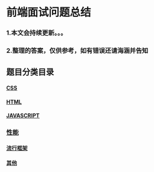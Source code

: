 # 前端面试问题总结

### 1.本文会持续更新。。。

### 2.整理的答案，仅供参考，如有错误还请海涵并告知

## 题目分类目录

#### [CSS](css.md)

#### [HTML](html.md)

#### [JAVASCRIPT](js.md)

### [性能](性能.md)

#### [流行框架](流行框架等.md)

#### [其他](其他.md)